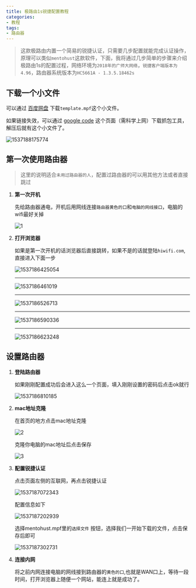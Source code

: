 ```yaml
---
title: 极路由1s锐捷配置教程
categories:
- 教程
tags:
- 路由器
---
```



>这款极路由内置一个简易的锐捷认证，只需要几步配置就能完成认证操作，原理可以类似`mentohust`这款软件，下面，我将通过几步简单的步骤来介绍极路由1s的配置过程，网络环境为`2018年的广师大网络`，`锐捷客户端版本为4.96`，路由器系统版本为`HC5661A - 1.3.5.18462s `



## 下载一个小文件

可以通过 [百度网盘](https://pan.baidu.com/s/1XBUWX4TrOeWUQkcDnH91ug) 下载`template.mpf`这个小文件。

如果链接失效，可以通过 [google code](https://code.google.com/archive/p/mentohust/downloads?page=2) 这个页面（需科学上网）下载抓包工具，解压后就有这个小文件了。

![1537188175774](https://github.com/iAoe444/iAoe444.github.io/blob/master/assets/images/2018-08-12-%E6%9E%81%E8%B7%AF%E7%94%B11s%E4%BD%BF%E7%94%A8%E6%95%99%E7%A8%8B/1537188175774.png?raw=true)



## 第一次使用路由器

> 这里的说明适合`未用过路由器的人`，配置过路由器的可以用其他方法或者直接跳过

1. **第一次开机**

   先给路由器通电，开机后用网线连接`路由器黄色的口`和`电脑的网线接口`，电脑的wifi最好关掉

   ![1](https://github.com/iAoe444/iAoe444.github.io/blob/master/assets/images/2018-08-12-%E6%9E%81%E8%B7%AF%E7%94%B11s%E4%BD%BF%E7%94%A8%E6%95%99%E7%A8%8B/1.jpg?raw=true)

2. **打开浏览器**

   如果是第一次开机的话浏览器后直接跳转，如果不是的话就登陆`hiwifi.com`,直接进入下面一步

   ![1537186425054](https://github.com/iAoe444/iAoe444.github.io/blob/master/assets/images/2018-08-12-%E6%9E%81%E8%B7%AF%E7%94%B11s%E4%BD%BF%E7%94%A8%E6%95%99%E7%A8%8B/1537186425054.png?raw=true)

   ***

   ![1537186461019](https://github.com/iAoe444/iAoe444.github.io/blob/master/assets/images/2018-08-12-%E6%9E%81%E8%B7%AF%E7%94%B11s%E4%BD%BF%E7%94%A8%E6%95%99%E7%A8%8B/1537186461019.png?raw=true)

   ***

   ![1537186526713](https://github.com/iAoe444/iAoe444.github.io/blob/master/assets/images/2018-08-12-%E6%9E%81%E8%B7%AF%E7%94%B11s%E4%BD%BF%E7%94%A8%E6%95%99%E7%A8%8B/1537186526713.png?raw=true)

   ***

   ![1537186590336](https://github.com/iAoe444/iAoe444.github.io/blob/master/assets/images/2018-08-12-%E6%9E%81%E8%B7%AF%E7%94%B11s%E4%BD%BF%E7%94%A8%E6%95%99%E7%A8%8B/1537186590336.png?raw=true)

   ***

   ![1537186623248](https://github.com/iAoe444/iAoe444.github.io/blob/master/assets/images/2018-08-12-%E6%9E%81%E8%B7%AF%E7%94%B11s%E4%BD%BF%E7%94%A8%E6%95%99%E7%A8%8B/1537186623248.png?raw=true)

## 设置路由器

   1. **登陆路由器**

      如果刚刚配置成功后会进入这么一个页面，填入刚刚设置的密码后点击ok就行

      ![1537186810185](https://github.com/iAoe444/iAoe444.github.io/blob/master/assets/images/2018-08-12-%E6%9E%81%E8%B7%AF%E7%94%B11s%E4%BD%BF%E7%94%A8%E6%95%99%E7%A8%8B/1537186810185.png?raw=true)

   2. **mac地址克隆**

      在首页的地方点击mac地址克隆

      ![2](https://github.com/iAoe444/iAoe444.github.io/blob/master/assets/images/2018-08-12-%E6%9E%81%E8%B7%AF%E7%94%B11s%E4%BD%BF%E7%94%A8%E6%95%99%E7%A8%8B/2.png?raw=true)

      克隆你电脑的mac地址后点击保存

      ![3](https://github.com/iAoe444/iAoe444.github.io/blob/master/assets/images/2018-08-12-%E6%9E%81%E8%B7%AF%E7%94%B11s%E4%BD%BF%E7%94%A8%E6%95%99%E7%A8%8B/3.png?raw=true)

   3. **配置锐捷认证**

      点击页面左侧的互联网，再点击锐捷认证

      ![1537187072343](https://github.com/iAoe444/iAoe444.github.io/blob/master/assets/images/2018-08-12-%E6%9E%81%E8%B7%AF%E7%94%B11s%E4%BD%BF%E7%94%A8%E6%95%99%E7%A8%8B/1537187072343.png?raw=true)

      配置信息如下

      ![1537187202939](https://github.com/iAoe444/iAoe444.github.io/blob/master/assets/images/2018-08-12-%E6%9E%81%E8%B7%AF%E7%94%B11s%E4%BD%BF%E7%94%A8%E6%95%99%E7%A8%8B/1537187202939.png?raw=true)

      选择mentohust.mpf里的`选择文件` 按钮，选择我们一开始下载的文件，点击保存后即可

      ![1537187302731](https://github.com/iAoe444/iAoe444.github.io/blob/master/assets/images/2018-08-12-%E6%9E%81%E8%B7%AF%E7%94%B11s%E4%BD%BF%E7%94%A8%E6%95%99%E7%A8%8B/1537187302731.png?raw=true)

   4. **连接内网**

      将之前内网连接电脑的网线接到路由器的`黄色的口`,也就是WAN口上，等待一段时间，打开浏览器上随便一个网站，能连上就是成功了。

